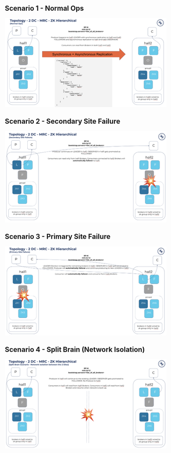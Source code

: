 ## Scenario 1 - Normal Ops
![alt text](https://github.com/nav-nandan/mrc-test/blob/main/2DC/1_normal_ops.png)

## Scenario 2 - Secondary Site Failure
![alt text](https://github.com/nav-nandan/mrc-test/blob/main/2DC/2_secondary_site_failure.png)

## Scenario 3 - Primary Site Failure
![alt text](https://github.com/nav-nandan/mrc-test/blob/main/2DC/3_primary_site_failure.png)

## Scenario 4 - Split Brain (Network Isolation)
![alt text](https://github.com/nav-nandan/mrc-test/blob/main/2DC/4_split_brain.png)
